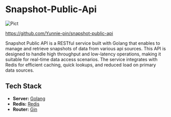 
# Snapshot-Public-Api

<img alt="Pict" src="https://i.imgur.com/LDcy0ga.png" align="center"/>

https://github.com/Yunnie-pin/snapshot-public-api

Snapshot Public API is a RESTful service built with Golang that enables to manage and retrieve snapshots of data from various api sources. This API is designed to handle high throughput and low-latency operations, making it suitable for real-time data access scenarios. The service integrates with Redis for efficient caching, quick lookups, and reduced load on primary data sources.

## Tech Stack

- **Server:** [Golang](https://golang.org/)
- **Redis:** [Redis](https://redis.io/)
- **Router:** [Gin](https://gin-gonic.com/docs/)
